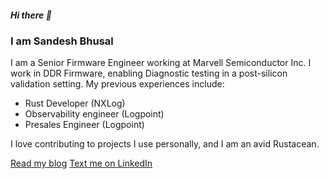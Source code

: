 ##### Hi there 👋
### I am Sandesh Bhusal

I am a Senior Firmware Engineer working at Marvell Semiconductor Inc. I work in DDR Firmware, enabling Diagnostic testing in a post-silicon validation setting.
My previous experiences include:
- Rust Developer (NXLog)
- Observability engineer (Logpoint)
- Presales Engineer (Logpoint)

I love contributing to projects I use personally, and I am an avid Rustacean.

[Read my blog](https://sandeshbhusal.github.io)
[Text me on LinkedIn](https://linkedin.com/in/sandeshbhusal)
